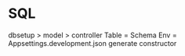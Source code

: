 # SQL
dbsetup > model > controller
Table = Schema
Env = Appsettings.development.json
generate constructor